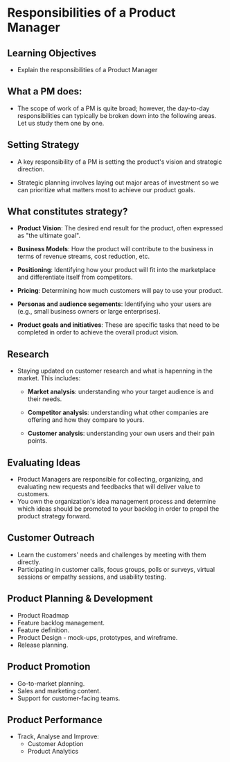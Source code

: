 # Responsibilities of a Product Manager

## Learning Objectives
 - Explain the responsibilities of a Product Manager

## What a PM does:
 - The scope of work of a PM is quite broad; however, the day-to-day responsibilities can typically be broken down into the following areas. Let us study them one by one.

## Setting Strategy
 - A key responsibility of a PM is setting the product's vision and strategic direction.

 - Strategic planning involves laying out major areas of investment so we can prioritize what matters most to achieve our product goals.

## What constitutes strategy?
 - **Product Vision**: The desired end result for the product, often expressed as "the ultimate goal".

 - **Business Models**:  How the product will contribute to the business in terms of revenue streams, cost reduction, etc.

 - **Positioning**:  Identifying how your product will fit into the marketplace and differentiate itself from competitors.

 - **Pricing**:  Determining how much customers will pay to use your product.

 - **Personas and audience segements**:  Identifying who your users are (e.g., small business owners or large enterprises).

 - **Product goals and initiatives**:  These are specific tasks that need to be completed in order to achieve the overall product vision.


 ## Research 
  - Staying updated on customer research and what is hapenning in the market. This includes:
    - **Market analysis**:  understanding who your target audience is and their needs.

    - **Competitor analysis**:  understanding what other companies are offering and how they compare to yours.

    - **Customer analysis**:  understanding your own users and their pain points.


## Evaluating Ideas
 - Product Managers are responsible for collecting, organizing, and evaluating new requests and feedbacks that will deliver value to customers.
 - You own the organization's idea management process and determine which ideas should be promoted to your backlog in order to propel the product strategy forward.


## Customer Outreach
 - Learn the customers' needs and challenges by meeting with them directly.
 - Participating in customer calls, focus groups, polls or surveys, virtual sessions or empathy sessions, and usability testing.
 

## Product Planning & Development
 - Product Roadmap
 - Feature backlog management.
 - Feature definition.
 - Product Design - mock-ups, prototypes, and wireframe.
 - Release planning.


## Product Promotion
 - Go-to-market planning.
 - Sales and marketing content.
 - Support for customer-facing teams.


## Product Performance 
 - Track, Analyse and Improve:
     - Customer Adoption
     - Product Analytics